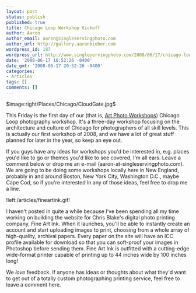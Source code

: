 ```yaml
---
layout: post
status: publish
published: true
title: Chicago Loop Workshop Kickoff
author: Aaron
author_email: aaron@singleservingphoto.com
author_url: http://gallery.aaronbieber.com
wordpress_id: 187
wordpress_url: http://www.singleservingphoto.com/2008/06/17/chicago-loop-workshop-kickoff/
date: '2008-06-17 16:52:26 -0400'
date_gmt: '2008-06-17 20:52:26 -0400'
categories:
- Articles
tags: []
comments: []
---
```

\$image:right/Places/Chicago/CloudGate.jpg\$

This Friday is the first day of our (that is, [Art Photo
Workshops](http://www.artphotoworkshops.com)) Chicago Loop photography
workshop. It's a three-day workshop focusing on the architecture and
culture of Chicago for photographers of all skill levels. This is
actually our first workshop of 2008, and we have a lot of great stuff
planned for later in the year, so keep an eye out.

If you guys have any ideas for workshops you'd be interested in, e.g.
places you'd like to go or themes you'd like to see covered, I'm all
ears. Leave a comment below or drop me an e-mail
(aaron-at-singleservingphoto.com). We are going to be doing some
workshops locally here in New England, probably in and around Boston,
New York City, Washington D.C., maybe Cape Cod, so if you're interested
in any of those ideas, feel free to drop me a line.

!left:/articles/fineartink.gif!

I haven't posted in quite a while because I've been spending all my time
working on building the website for Chris Blake's digital photo printing
company, Fine Art Ink. When it launches, you'll be able to instantly
create an account and start uploading images to print, choosing from a
whole array of high-quality, archival papers. Every paper on the site
will have an ICC profile available for download so that you can
soft-proof your images in Photoshop before sending them. Fine Art Ink is
outfitted with a cutting-edge wide-format printer capable of printing up
to 44 inches wide by 100 inches long!

We *love* feedback. If anyone has ideas or thoughts about what they'd
want to get out of a totally custom photographing printing service, feel
free to leave a comment here.
